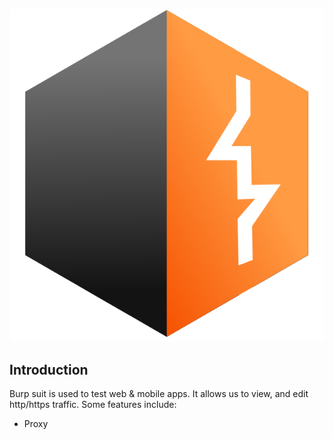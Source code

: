 
![](Pasted%20image%2020241121153341.png)

## Introduction

Burp suit is used to test web & mobile apps. It allows us to view, and edit http/https traffic.
Some features include:

- Proxy